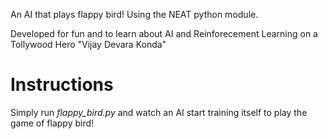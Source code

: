 An AI that plays flappy bird! Using the NEAT python module.

Developed for fun and to learn about AI and Reinforecement Learning on a Tollywood Hero "Vijay Devara Konda"

# Instructions
Simply run *flappy_bird.py* and watch an AI start training itself to play the game of flappy bird!
